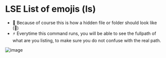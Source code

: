 # LSE List of emojis (ls)
- 🐍 Because of course this is how a hidden file or folder should look like (🥸)
- ⚡ Everytime this command runs, you will be able to see the fullpath of what are you listing, to make sure you do not confuse with the real path.

![image](https://github.com/user-attachments/assets/d6f5d4e4-1ab2-4045-ad7d-0687b91fc9ed)

